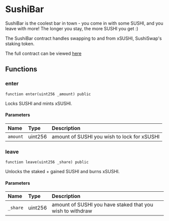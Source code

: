 # SushiBar

SushiBar is the coolest bar in town - you come in with some SUSHI, and you leave with more! The longer you stay, the more SUSHI you get :)

The SushiBar contract handles swapping to and from xSUSHI, SushiSwap's staking token.

The full contract can be viewed [here](https://github.com/sushiswap/sushiswap/blob/canary/contracts/SushiBar.sol)

## Functions

### enter

```
function enter(uint256 _amount) public
```

Locks SUSHI and mints xSUSHI.

#### Parameters

| Name     | Type    | Description                                 |
| :------- | :------ | :------------------------------------------ |
| `amount` | uint256 | amount of SUSHI you wish to lock for xSUSHI |

### leave

```
function leave(uint256 _share) public
```

Unlocks the staked + gained SUSHI and burns xSUSHI.

#### Parameters

| Name     | Type    | Description                                               |
| :------- | :------ | :-------------------------------------------------------- |
| `_share` | uint256 | amount of SUSHI you have staked that you wish to withdraw |
